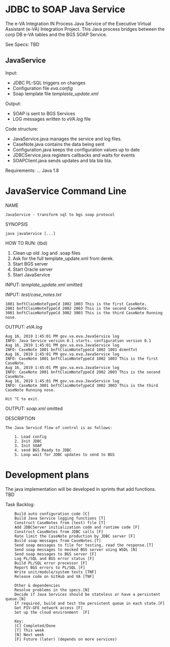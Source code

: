 JDBC to SOAP Java Service
========

The e-VA Integration IN Process Java Service of the
Executive Virtual Assistant (e-VA) Integration Project.  This Java process bridges between the corp DB e-VA tables and the BGS SOAP Service. 

See Specs:
    TBD


JavaService
--------------

Input:
- JDBC PL-SQL triggers on changes
- Configuration file _eva.config_
- Soap template file _templaste_update.xml_

      
Output:
- SOAP is sent to BGS Services
- LOG messages written to _eVA.log_ file

Code structure:
- JavaService.java manages the service and log files.
- CaseNote.java contains the data being sent
- Configuration.java keeps the configuration values up to date
- JDBCService.java registers callbacks and waits for events
- SOAPClient.java sends updates and bla bla bla.

Requirements: ... Java 1.8

JavaService Command Line
======================

NAME

    JavaService - transform sql to bgs soap protocol

SYNOPSIS

    java javaService [...] 


HOW TO RUN: (tbd)
1. Clean up old .log and .soap files
1. Ask for the full template_update.xml from derek.
2. Start BGS server
3. Start Oracle server
4. Start JavaService 

INPUT: _template_update.xml_ omitted

INPUT: _test/case_notes.txt_

    1001 bnftClaimNoteTypeCd 1002 1003 This is the first CaseNote.
    2001 bnftClaimNoteTypeCd 2002 2003 This is the second CaseNote.
    3001 bnftClaimNoteTypeCd 3002 3003 This is the third CaseNote Running nose.    
    
    
OUTPUT: _eVA.log_

    Aug 16, 2019 1:45:01 PM gov.va.eva.JavaService log
    INFO: Java Service version 0.1 starts. configuration version 0.1
    Aug 16, 2019 1:45:01 PM gov.va.eva.JavaService log
    INFO: CaseNote 1001 bnftClaimNoteTypeCd 1002 1003 dcmntTxt
    Aug 16, 2019 1:45:01 PM gov.va.eva.JavaService log
    INFO: CaseNote 1001 bnftClaimNoteTypeCd 1002 1003 This is the first CaseNote.       
    Aug 16, 2019 1:45:01 PM gov.va.eva.JavaService log
    INFO: CaseNote 2001 bnftClaimNoteTypeCd 2002 2003 This is the second CaseNote.
    Aug 16, 2019 1:45:01 PM gov.va.eva.JavaService log
    INFO: CaseNote 3001 bnftClaimNoteTypeCd 3002 3003 This is the third CaseNote Running nose.
    
    Hit ^C to exit.

OUTPUT: _soap.xml_ omitted 

DESCRIPTION

    The Java Servicd flow of control is as follows:

        1. Load config
        2. Init JDBC
        3. Init SOAP
        4. send BGS Ready to JDBC
        5. Loop wait for JDBC updates to send to BGS

    

Development plans
=================
The java implementation will be developed in sprints that add functions.
TBD

Task Backlog:

        Build auto configuration code [C]
        Build Java Service logging functions [T]
        Construct CaseNotes from (test) file [T]
        Add JDBCServer initialization code and runtime code [F]
        Construct CaseNotes from JDBC calls [F]
        Rate limit the CaseNote production by JDBC server [F]
        Build soap messages from CaseNotes.[T]
        Send soap messages to file for testing, read the response.[T]
        Send soap messages to mocked BGS server using WSDL [N]
        Send soap messages to BGS server [F]
        Log PL/SQL and BGS error status [F]
        Build PL/SQL error processor [F]
        Report BGS errors to PL/SQL [F]
        Write unit/module/system tests [TNF]
        Release code on GitHub and VA [TNF]
        
        Other & dependencies
        Resolve problems in the specs.[N]
        Decide if Java Services should be stateless or have a persistent queue.[N]
        If required, build and test the persistent queue in each state.[F]
        Get PIV-GFE network access [F]
        Set up the cloud environment  [F]
        
        Key:
        [C] Completed/Done
        [T] This week
        [N] Next week
        [F] Future (later) (depends on more services)